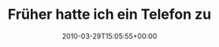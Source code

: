 ---
retweeted: false
source: <a href="http://twitter.com" rel="nofollow">Twitter Web Client</a>
entities:
  hashtags:
  - text: android
    indices:
    - '118'
    - '126'
  - text: fp
    indices:
    - '127'
    - '130'
  symbols: []
  user_mentions: []
  urls: []
display_text_range:
- '0'
- '130'
favorite_count: '0'
id_str: '11253438298'
truncated: false
retweet_count: '0'
id: '11253438298'
created_at: Mon Mar 29 15:05:55 +0000 2010
favorited: false
full_text: 'Früher hatte ich ein Telefon zum telefonieren. Heute durchsuche ich drauf
  Logfiles. http://pastie.textmate.org/893585 #android #fp'
lang: de
tags:
- android
- fp
- pesos:twitter
date: '2010-03-29T15:05:55+00:00'
src: https://twitter.com/bascht/status/11253438298
original_url: https://twitter.com/bascht/status/11253438298
type: twitter_tweet
text: 'Früher hatte ich ein Telefon zum telefonieren. Heute durchsuche ich drauf Logfiles.
  http://pastie.textmate.org/893585 #android #fp'
title: Früher hatte ich ein Telefon zu

---